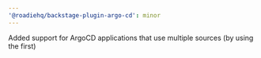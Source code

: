 ```yaml
---
'@roadiehq/backstage-plugin-argo-cd': minor
---
```


Added support for ArgoCD applications that use multiple sources (by using the first)
